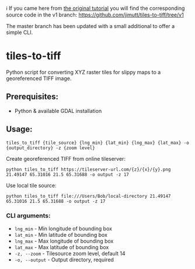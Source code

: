 ℹ️ If you came here from [the original tutorial](https://dev.to/jimutt/generate-merged-geotiff-imagery-from-web-maps-xyz-tile-servers-with-python-4d13) you will find the corresponding source code in the v1 branch: https://github.com/jimutt/tiles-to-tiff/tree/v1

The master branch has been updated with a small additional to offer a simple CLI.

# tiles-to-tiff
Python script for converting XYZ raster tiles for slippy maps to a georeferenced TIFF image. 

## Prerequisites:
- Python & available GDAL installation

## Usage:

```
tiles_to_tiff {tile_source} {lng_min} {lat_min} {lng_max} {lat_max} -o {output_directory} -z {zoom level}
```

Create georeferenced TIFF from online tileserver: 
```
python tiles_to_tiff https://tileserver-url.com/{z}/{x}/{y}.png 21.49147 65.31016 21.5 65.31688 -o output -z 17
```

Use local tile source:
```
python tiles_to_tiff file:///Users/Bob/local-directory 21.49147 65.31016 21.5 65.31688 -o output -z 17
```

### CLI arguments:

- `lng_min` - Min longitude of bounding box
- `lat_min` - Min latitude of bounding box
- `lng_max` - Max longitude of bounding box
- `lat_max` - Max latitude of bounding box
- `-z, --zoom` - Tilesource zoom level, default 14
- `-o, --output` - Output directory, required